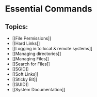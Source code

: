# Essential Commands

## Topics:

- [[File Permissions]]
- [[Hard Links]]
- [[Logging in to local & remote systems]]
- [[Managing directories]]
- [[Managing Files]]
- [[Search for Files]]
- [[SGID]]
- [[Soft Links]]
- [[Sticky Bit]]
- [[SUID]]
- [[System Documentation]]
